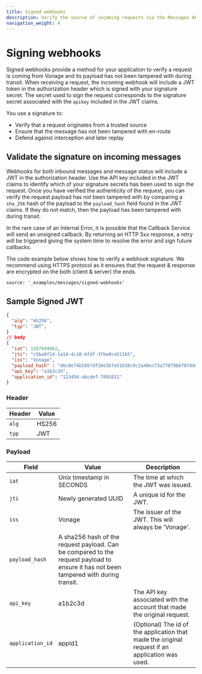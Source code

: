 ```yaml
---
title: Signed webhooks
description: Verify the source of incoming requests via the Messages API.
navigation_weight: 4
---
```


# Signing webhooks

Signed webhooks provide a method for your application to verify a request is coming from Vonage and its payload has not been tampered with during transit. When receiving a request, the incoming webhook will include a JWT token in the authorization header which is signed with your signature secret. The secret used to sign the request corresponds to the signature secret associated with the `apikey` included in the JWT claims.

You use a signature to:

* Verify that a request originates from a trusted source
* Ensure that the message has not been tampered with en-route
* Defend against interception and later replay

## Validate the signature on incoming messages

Webhooks for both inbound messages and message status will include a JWT in the authorization header. Use the API key included in the JWT claims to identify which of your signature secrets has been used to sign the request. Once you have verified the authenticity of the request, you can verify the request payload has not been tampered with by comparing a `sha_256` hash of the payload to the `payload_hash` field found in the JWT claims. If they do not match, then the payload has been tampered with during transit.

In the rare case of an Internal Error, it is possible that the Callback Service will send an unsigned callback. By returning an HTTP 5xx response, a retry will be triggered giving the system time to resolve the error and sign future callbacks.

The code example below shows how to verify a webhook signature. We recommend using HTTPS protocol as it ensures that the request & response are encrypted on the both (client & server) the ends.

```code_snippets
source: '_examples/messages/signed-webhooks'
```

## Sample Signed JWT

```json
{
  "alg": "HS256",
  "typ": "JWT",
}
// body
{
  "iat": 1587494962,
  "jti": "c5ba8f24-1a14-4c10-bfdf-3fbe8ce511b5",
  "iss": "Vonage",
  "payload_hash" : "d6c0e74b5857df20e3b7e51b30c0c2a40ec73a77879b6f074ddc7a2317dd031b",
  "api_key": "a1b2c3d",
  "application_id": "123456-abcdef-7891011"
}
```

### Header

Header | Value
-- | --
`alg` | HS256
`typ` | JWT

### Payload

Field | Value | Description
--- | --- | ---
`iat` |  Unix timestamp in SECONDS | The time at which the JWT was issued.
`jti` | Newly generated UUID | A unique id for the JWT.
`iss` | Vonage | The issuer of the JWT. This will always be 'Vonage'.
`payload_hash` | A sha256 hash of the request payload. Can be compared to the request payload to ensure it has not been tampered with during transit.
`api_key` | a1b2c3d | The API key associated with the account that made the original request.
`application_id` | appId1 | (Optional) The id of the application that made the original request if an application was used.
